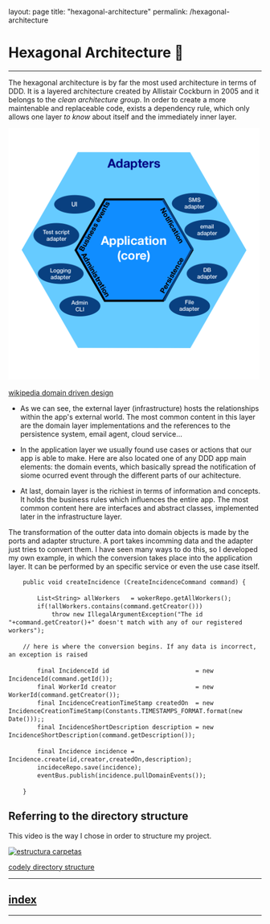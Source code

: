 layout: page
title: "hexagonal-architecture"
permalink: /hexagonal-architecture


# Hexagonal Architecture 💠
---

The hexagonal architecture is by far the most used architecture in terms of DDD.
It is a layered architecture created by Allistair Cockburn in 2005 and it belongs to the _clean architecture group_.
In order to create a more maintenable and replaceable code, exists a dependency rule, which only allows one layer _to know_
about itself and the immediately inner layer.


![architecture diagram](images/500px-Hexagonal_Architecture.svg.png)

[wikipedia domain driven design](https://en.wikipedia.org/wiki/Domain-driven_design)



- As we can see, the external layer (infrastructure) hosts the relationships within the app's external world.
The most common content in this layer are the domain layer implementations and the references to the persistence system, email agent, cloud service...

- In the application layer we usually found use cases or actions that our app is able to make. Here are also located one of any DDD app main elements: the domain events, which basically spread the notification of siome ocurred event through the different parts of our achitecture.

- At last, domain layer is the richiest in terms of information and concepts. It holds the business rules which influences the entire app. The most common content here are interfaces and abstract classes, implemented later in the infrastructure layer.

The transformation of the outter data into domain objects is made by the ports and adapter structure. A port takes incomming data and the adapter just tries to convert them.
I have seen many ways to do this, so I developed my own example, in which the conversion takes place into the application layer.
It can be performed by an specific service or even the use case itself.



```@CommandHandler
	public void createIncidence (CreateIncidenceCommand command) {
		
		List<String> allWorkers   = wokerRepo.getAllWorkers();
		if(!allWorkers.contains(command.getCreator()))
			throw new IllegalArgumentException("The id "+command.getCreator()+" doesn't match with any of our registered workers");
		
    // here is where the conversion begins. If any data is incorrect, an exception is raised
    
		final IncidenceId id                        = new IncidenceId(command.getId());
		final WorkerId creator                      = new WorkerId(command.getCreator());
		final IncidenceCreationTimeStamp createdOn  = new IncidenceCreationTimeStamp(Constants.TIMESTAMPS_FORMAT.format(new Date()));;
		final IncidenceShortDescription description = new IncidenceShortDescription(command.getDescription());
		
		final Incidence incidence = Incidence.create(id,creator,createdOn,description);
		incideceRepo.save(incidence);
		eventBus.publish(incidence.pullDomainEvents());
		
	}

```



Referring to the directory structure
------
This video is the way I chose in order to structure my project. 

[![estructura carpetas](https://img.youtube.com/vi/UFnABp2s8Y0/0.jpg)](https://www.youtube.com/watch?v=UFnABp2s8Y0)

[codely directory structure](https://youtu.be/UFnABp2s8Y0)

---
## [index](https://jmiquis.github.io/TFG-DDD-Theoretical/) 
---
